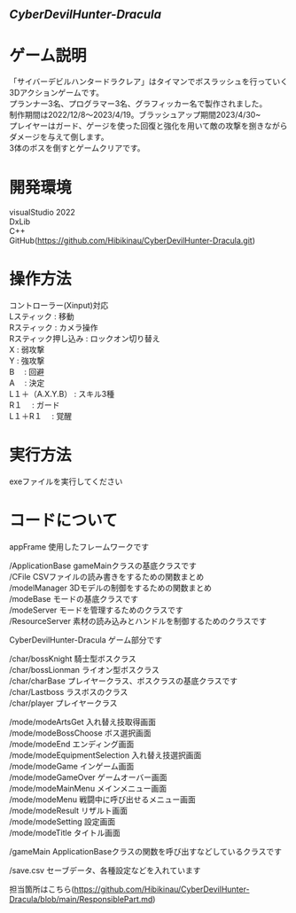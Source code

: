 ## _CyberDevilHunter-Dracula_

# ゲーム説明
「サイバーデビルハンタードラクレア」はタイマンでボスラッシュを行っていく3Dアクションゲームです。<br>
プランナー3名、プログラマー3名、グラフィッカー名で製作されました。<br>
制作期間は2022/12/8～2023/4/19。ブラッシュアップ期間2023/4/30~<br>
プレイヤーはガード、ゲージを使った回復と強化を用いて敵の攻撃を捌きながらダメージを与えて倒します。<br>
3体のボスを倒すとゲームクリアです。<br>


# 開発環境
visualStudio 2022<br>
DxLib<br>
C++<br>
GitHub(https://github.com/Hibikinau/CyberDevilHunter-Dracula.git)<br>

# 操作方法
コントローラー(Xinput)対応<br>
Lスティック          : 移動<br>
Rスティック          : カメラ操作<br>
Rスティック押し込み  : ロックオン切り替え<br>
X                    : 弱攻撃<br>
Y                    : 強攻撃<br>
B　		     : 回避<br>
A　		     : 決定<br>
L１＋（A.X.Y.B）     : スキル3種<br>
R１　		     : ガード<br>
L１＋R１　	     : 覚醒<br>

# 実行方法
exeファイルを実行してください

# コードについて

appFrame 使用したフレームワークです<br>

/ApplicationBase  gameMainクラスの基底クラスです<br>
/CFile  CSVファイルの読み書きをするための関数まとめ<br>
/modelManager  3Dモデルの制御をするための関数まとめ<br>
/modeBase  モードの基底クラスです<br>
/modeServer  モードを管理するためのクラスです<br>
/ResourceServer  素材の読み込みとハンドルを制御するためのクラスです<br>

CyberDevilHunter-Dracula ゲーム部分です

/char/bossKnight  騎士型ボスクラス<br>
/char/bossLionman  ライオン型ボスクラス<br>
/char/charBase  プレイヤークラス、ボスクラスの基底クラスです<br>
/char/Lastboss  ラスボスのクラス<br>
/char/player  プレイヤークラス<br>

/mode/modeArtsGet  入れ替え技取得画面<br>
/mode/modeBossChoose  ボス選択画面<br>
/mode/modeEnd  エンディング画面<br>
/mode/modeEquipmentSelection  入れ替え技選択画面<br>
/mode/modeGame  インゲーム画面<br>
/mode/modeGameOver  ゲームオーバー画面<br>
/mode/modeMainMenu  メインメニュー画面<br>
/mode/modeMenu  戦闘中に呼び出せるメニュー画面<br>
/mode/modeResult  リザルト画面<br>
/mode/modeSetting  設定画面<br>
/mode/modeTitle  タイトル画面<br>

/gameMain  ApplicationBaseクラスの関数を呼び出すなどしているクラスです<br>

/save.csv  セーブデータ、各種設定などを入れています<br>

担当箇所はこちら(https://github.com/Hibikinau/CyberDevilHunter-Dracula/blob/main/ResponsiblePart.md)<br>
